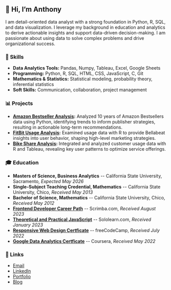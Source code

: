 ## 👋 Hi, I’m Anthony 
I am detail-oriented data analyst with a strong foundation in Python, R, SQL, and data visualization. I leverage my background in education and analytics to derive actionable insights and support data-driven decision-making. I am passionate about using data to solve complex problems and drive organizational success.

### 🧰 Skills

- **Data Analytics Tools:** Pandas, Numpy, Tableau, Excel, Google Sheets
- **Programming:** Python, R, SQL, HTML, CSS, JavaScript, C, Git
- **Mathematics & Statistics:** Statistical modeling, probability theory, inferential statistics
- **Soft Skills:** Communication, collaboration, project management

### 📊 Projects

- **[Amazon Bestseller Analysis](https://github.com/ananfito/case-study_amazon-bestsellers):** Analyzed 10 years of Amazon Bestsellers data using Python, identifying trends to inform publisher strategies, resulting in actionable long-term recommendations.
- **[FitBit Usage Analysis](https://github.com/ananfito/case-study_bellabeat):** Examined usage data with R to provide Bellabeat insights into user behavior, shaping high-level marketing strategies.
- **[Bike Share Analysis](https://github.com/ananfito/case-study_cyclistic):** Integrated and analyzed customer usage data with R and Tableau, revealing key user patterns to optimize service offerings.

### 🎓 Education

- **Masters of Science, Business Analytics** -- California State University, Sacramento, *Expected May 2026*
- **Single-Subject Teaching Credential, Mathematics** -- California State University, Chico, *Received May 2013*
- **Bachelor of Science, Mathematics** -- California State University, Chico, *Received May 2012*
- **[Frontend Developer Career Path](https://scrimba.com/certificate/uerWNntQ/gfrontend)** -- Scrimba.com, *Received August 2023*
- **[Theoretical and Practical JavaScript](https://www.sololearn.com/certificates/CT-T4ODYRK2)** -- Sololearn.com, *Received January 2023*
- **[Responsive Web Design Certficate](https://www.freecodecamp.org/certification/ananfito/responsive-web-design)** -- freeCodeCamp, *Received July 2022*
- **[Google Data Analytics Certficate](https://www.credly.com/badges/dafff9fa-de9f-497f-bd7f-d98c46a24e73/public_url)** -- Coursera, *Received May 2022*


### 🔗 Links
- <a href="mailto:msg.for.anthony.p6ht3@simplelogin.com?subject=Nice GitHub Project&body=Hey Anthony, I saw your GitHub project. Let's talk!">Email</a>
- [LinkedIn](https://linkedin.com/in/anthonynanfito)
- [Portfolio](https://ananfito.dev)
- [Blog](https://ananfito.hashnode.dev)

